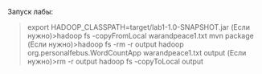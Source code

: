 Запуск лабы:
>export HADOOP_CLASSPATH=target/lab1-1.0-SNAPSHOT.jar
(Если нужно)>hadoop fs -copyFromLocal warandpeace1.txt
>mvn package
(Если нужно)>hadoop fs -rm -r output
>hadoop org.personalfebus.WordCountApp warandpeace1.txt output
(Если нужно)>rm -r output
>hadoop fs -copyToLocal output

